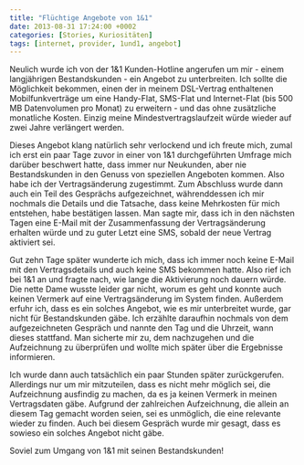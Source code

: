 ```yaml
---
title: "Flüchtige Angebote von 1&1"
date: 2013-08-31 17:24:00 +0002
categories: [Stories, Kuriositäten]
tags: [internet, provider, 1und1, angebot]
---
```


Neulich wurde ich von der 1&1 Kunden-Hotline angerufen um mir - einem langjährigen Bestandskunden - ein Angebot zu unterbreiten. Ich sollte die Möglichkeit bekommen, einen der in meinem DSL-Vertrag enthaltenen Mobilfunkverträge um eine Handy-Flat, SMS-Flat und Internet-Flat (bis 500 MB Datenvolumen pro Monat) zu erweitern - und das ohne zusätzliche monatliche Kosten. Einzig meine Mindestvertragslaufzeit würde wieder auf zwei Jahre verlängert werden.

Dieses Angebot klang natürlich sehr verlockend und ich freute mich, zumal ich erst ein paar Tage zuvor in einer von 1&1 durchgeführten Umfrage mich darüber beschwert hatte, dass immer nur Neukunden, aber nie Bestandskunden in den Genuss von speziellen Angeboten kommen. Also habe ich der Vertragsänderung zugestimmt. Zum Abschluss wurde dann auch ein Teil des Gesprächs aufgezeichnet, währenddessen ich mir nochmals die Details und die Tatsache, dass keine Mehrkosten für mich entstehen, habe bestätigen lassen. Man sagte mir, dass ich in den nächsten Tagen eine E-Mail mit der Zusammenfassung der Vertragsänderung erhalten würde und zu guter Letzt eine SMS, sobald der neue Vertrag aktiviert sei.

Gut zehn Tage später wunderte ich mich, dass ich immer noch keine E-Mail mit den Vertragsdetails und auch keine SMS bekommen hatte. Also rief ich bei 1&1 an und fragte nach, wie lange die Aktivierung noch dauern würde. Die nette Dame wusste leider gar nicht, worum es geht und konnte auch keinen Vermerk auf eine Vertragsänderung im System finden. Außerdem erfuhr ich, dass es ein solches Angebot, wie es mir unterbreitet wurde, gar nicht für Bestandskunden gäbe. Ich erzählte daraufhin nochmals von dem aufgezeichneten Gespräch und nannte den Tag und die Uhrzeit, wann dieses stattfand. Man sicherte mir zu, dem nachzugehen und die Aufzeichnung zu überprüfen und wollte mich später über die Ergebnisse informieren.

Ich wurde dann auch tatsächlich ein paar Stunden später zurückgerufen. Allerdings nur um mir mitzuteilen, dass es nicht mehr möglich sei, die Aufzeichnung ausfindig zu machen, da es ja keinen Vermerk in meinen Vertragsdaten gäbe. Aufgrund der zahlreichen Aufzeichnung, die allein an diesem Tag gemacht worden seien, sei es unmöglich, die eine relevante wieder zu finden. Auch bei diesem Gespräch wurde mir gesagt, dass es sowieso ein solches Angebot nicht gäbe.

Soviel zum Umgang von 1&1 mit seinen Bestandskunden!
